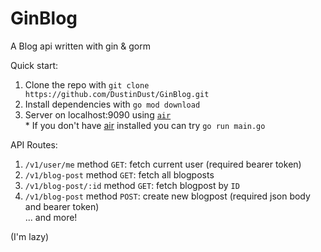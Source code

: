 # GinBlog
A Blog api written with gin &amp; gorm

Quick start:
1. Clone the repo with ```git clone https://github.com/DustinDust/GinBlog.git```
2. Install dependencies with ```go mod download```
3. Server on localhost:9090 using [`air`](https://github.com/cosmtrek/air) </br> 
\* If you don't have [air](https://github.com/cosmtrek/air) installed you can try `go run main.go`

API Routes: <br/>

1. `/v1/user/me` method `GET`: fetch current user (required bearer token)
2. `/v1/blog-post` method `GET`: fetch all blogposts
3. `/v1/blog-post/:id` method `GET`: fetch blogpost by `ID`
4. `/v1/blog-post` method `POST`: create new blogpost (required json body and bearer token) <br/>
... and more! <br/>

(I'm lazy)
